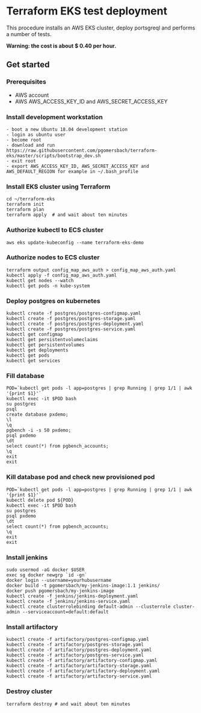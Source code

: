 # Terraform EKS test deployment
This procedure installs an AWS EKS cluster, deploy portsgreql and performs a number of tests.  

**Warning: the cost is about $ 0.40 per hour.**
## Get started
### Prerequisites
- AWS account  
- AWS AWS_ACCESS_KEY_ID and AWS_SECRET_ACCESS_KEY  
### Install development workstation
```
- boot a new Ubuntu 18.04 development station  
- login as ubuntu user  
- become root  
- download and run https://raw.githubusercontent.com/pgomersbach/terraform-eks/master/scripts/bootstrap_dev.sh  
- exit root  
- export AWS_ACCESS_KEY_ID, AWS_SECRET_ACCESS_KEY and AWS_DEFAULT_REGION for example in ~/.bash_profile  
```
### Install EKS cluster using Terraform
```
cd ~/terraform-eks
terraform init
terraform plan
terraform apply  # and wait about ten minutes
```
### Authorize kubectl to ECS cluster
```
aws eks update-kubeconfig --name terraform-eks-demo
```
### Authorize nodes to ECS cluster
```
terraform output config_map_aws_auth > config_map_aws_auth.yaml
kubectl apply -f config_map_aws_auth.yaml
kubectl get nodes --watch
kubectl get pods -n kube-system
```
### Deploy postgres on kubernetes
```
kubectl create -f postgres/postgres-configmap.yaml
kubectl create -f postgres/postgres-storage.yaml
kubectl create -f postgres/postgres-deployment.yaml
kubectl create -f postgres/postgres-service.yaml
kubectl get configmap
kubectl get persistentvolumeclaims
kubectl get persistentvolumes
kubectl get deployments
kubectl get pods
kubectl get services
```
### Fill database
```
POD=`kubectl get pods -l app=postgres | grep Running | grep 1/1 | awk '{print $1}'`
kubectl exec -it $POD bash
su postgres
psql
create database pxdemo;
\l
\q
pgbench -i -s 50 pxdemo;
psql pxdemo
\dt
select count(*) from pgbench_accounts;
\q
exit
exit
```
### Kill database pod and check new provisioned pod
```
POD=`kubectl get pods -l app=postgres | grep Running | grep 1/1 | awk '{print $1}'`
kubectl delete pod ${POD}
kubectl exec -it $POD bash
su postgres
psql pxdemo
\dt
select count(*) from pgbench_accounts;
\q
exit
exit
```
### Install jenkins
```
sudo usermod -aG docker $USER
exec sg docker newgrp `id -gn`
docker login --username=yourhubusername
docker build -t pgomersbach/my-jenkins-image:1.1 jenkins/
docker push pgomersbach/my-jenkins-image
kubectl create -f jenkins/jenkins-deployment.yaml
kubectl create -f jenkins/jenkins-service.yaml
kubectl create clusterrolebinding default-admin --clusterrole cluster-admin --serviceaccount=default:default
```
### Install artifactory
```
kubectl create -f artifactory/postgres-configmap.yaml
kubectl create -f artifactory/postgres-storage.yaml
kubectl create -f artifactory/postgres-deployment.yaml
kubectl create -f artifactory/postgres-service.yaml
kubectl create -f artifactory/artifactory-configmap.yaml
kubectl create -f artifactory/artifactory-storage.yaml
kubectl create -f artifactory/artifactory-deployment.yaml
kubectl create -f artifactory/artifactory-service.yaml
```
### Destroy cluster
```
terraform destroy # and wait about ten minutes
```
